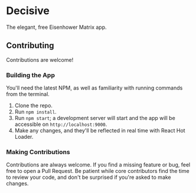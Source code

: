 # Decisive

The elegant, free Eisenhower Matrix app.

## Contributing

Contributions are welcome!

### Building the App

You'll need the latest NPM, as well as familiarity with running commands from the terminal.

1. Clone the repo.
1. Run `npm install`.
1. Run `npm start`; a development server will start and the app will be accessible on `http://localhost:9000`.
1. Make any changes, and they'll be reflected in real time with React Hot Loader.

### Making Contributions

Contributions are always welcome. If you find a missing feature or bug, feel free to open a Pull Request. Be patient while core contributors find the time to review your code, and don't be surprised if you're asked to make changes.
